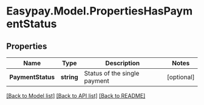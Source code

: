 # Easypay.Model.PropertiesHasPaymentStatus
## Properties

Name | Type | Description | Notes
------------ | ------------- | ------------- | -------------
**PaymentStatus** | **string** | Status of the single payment | [optional] 

[[Back to Model list]](../README.md#documentation-for-models) [[Back to API list]](../README.md#documentation-for-api-endpoints) [[Back to README]](../README.md)

